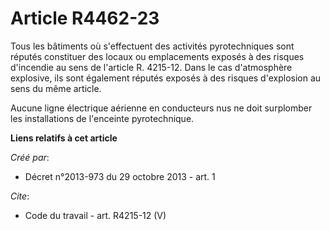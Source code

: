 # Article R4462-23

Tous les bâtiments où s'effectuent des activités pyrotechniques sont réputés constituer des locaux ou emplacements exposés à
des risques d'incendie au sens de l'article R. 4215-12. Dans le cas d'atmosphère explosive, ils sont également réputés
exposés à des risques d'explosion au sens du même article. 

Aucune ligne électrique aérienne en conducteurs nus ne doit surplomber les installations de l'enceinte pyrotechnique.

**Liens relatifs à cet article**

_Créé par_:

  - Décret n°2013-973 du 29 octobre 2013 - art. 1

_Cite_:

  - Code du travail - art. R4215-12 (V)
